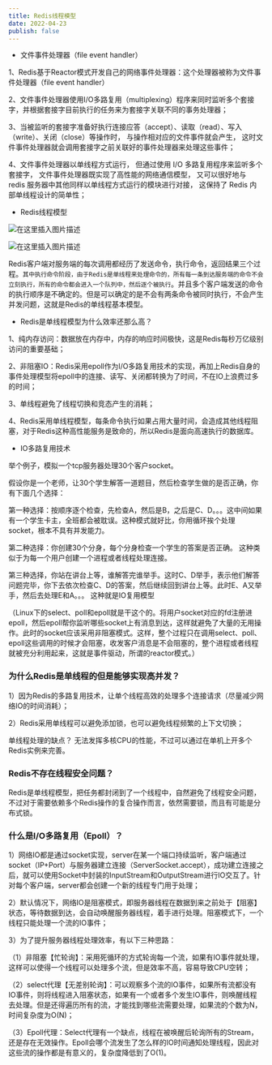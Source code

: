 ```yaml
---
title: Redis线程模型
date: 2022-04-23
publish: false
---
```


* 文件事件处理器（file event handler）

1、Redis基于Reactor模式开发自己的网络事件处理器：这个处理器被称为文件事件处理器（file event handler）

2、文件事件处理器使用I/O多路复用（multiplexing）程序来同时监听多个套接字，并根据套接字目前执行的任务来为套接字关联不同的事务处理器；

3、当被监听的套接字准备好执行连接应答（accept）、读取（read）、写入（write）、关闭（close）等操作时， 与操作相对应的文件事件就会产生， 这时文件事件处理器就会调用套接字之前关联好的事件处理器来处理这些事件；

4、文件事件处理器以单线程方式运行， 但通过使用 I/O 多路复用程序来监听多个套接字， 文件事件处理器既实现了高性能的网络通信模型， 又可以很好地与 redis 服务器中其他同样以单线程方式运行的模块进行对接， 这保持了 Redis 内部单线程设计的简单性；

* Redis线程模型

![在这里插入图片描述](https://img-blog.csdnimg.cn/b88bf1150cfa4d90b85c8d146ce0d4ef.png)

![在这里插入图片描述](https://img-blog.csdnimg.cn/8b03be9e61df4a51963f0bccbff9b4c3.png)

Redis客户端对服务端的每次调用都经历了发送命令，执行命令，返回结果三个过程。`其中执行命令阶段，由于Redis是单线程来处理命令的，所有每一条到达服务端的命令不会立刻执行，所有的命令都会进入一个队列中，然后逐个被执行`。并且多个客户端发送的命令的执行顺序是不确定的。但是可以确定的是不会有两条命令被同时执行，不会产生并发问题，这就是Redis的单线程基本模型。

* Redis是单线程模型为什么效率还那么高？

1、纯内存访问：数据放在内存中，内存的响应时间极快，这是Redis每秒万亿级别访问的重要基础；

2、非阻塞IO：Redis采用epoll作为I/O多路复用技术的实现，再加上Redis自身的事件处理模型将epoll中的连接、读写、关闭都转换为了时间，不在IO上浪费过多的时间；

3、单线程避免了线程切换和竞态产生的消耗；

4、Redis采用单线程模型，每条命令执行如果占用大量时间，会造成其他线程阻塞，对于Redis这种高性能服务是致命的，所以Redis是面向高速执行的数据库。

* IO多路复用技术

举个例子，模拟一个tcp服务器处理30个客户socket。

假设你是一个老师，让30个学生解答一道题目，然后检查学生做的是否正确，你有下面几个选择：

第一种选择：按顺序逐个检查，先检查A，然后是B，之后是C、D。。。这中间如果有一个学生卡主，全班都会被耽误。这种模式就好比，你用循环挨个处理socket，根本不具有并发能力。

第二种选择：你创建30个分身，每个分身检查一个学生的答案是否正确。 这种类似于为每一个用户创建一个进程或者线程处理连接。

第三种选择，你站在讲台上等，谁解答完谁举手。这时C、D举手，表示他们解答问题完毕，你下去依次检查C、D的答案，然后继续回到讲台上等。此时E、A又举手，然后去处理E和A。。。 这种就是IO复用模型

（Linux下的select、poll和epoll就是干这个的。将用户socket对应的fd注册进epoll，然后epoll帮你监听哪些socket上有消息到达，这样就避免了大量的无用操作。此时的socket应该采用非阻塞模式。这样，整个过程只在调用select、poll、epoll这些调用的时候才会阻塞，收发客户消息是不会阻塞的，整个进程或者线程就被充分利用起来，这就是事件驱动，所谓的reactor模式。）

### 为什么Redis是单线程的但是能够实现高并发？

1）因为Redis的多路复用技术，让单个线程高效的处理多个连接请求（尽量减少网络IO的时间消耗）；

2）Redis采用单线程可以避免添加锁，也可以避免线程频繁的上下文切换；

单线程处理的缺点？
无法发挥多核CPU的性能，不过可以通过在单机上开多个Redis实例来完善。

### Redis不存在线程安全问题？

Redis是单线程模型，把任务都封闭到了一个线程中，自然避免了线程安全问题，不过对于需要依赖多个Redis操作的复合操作而言，依然需要锁，而且有可能是分布式锁。

### 什么是I/O多路复用（Epoll）？

1）网络IO都是通过socket实现，server在某一个端口持续监听，客户端通过socket（IP+Port）与服务器建立连接（ServerSocket.accept），成功建立连接之后，就可以使用Socket中封装的InputStream和OutputStream进行IO交互了。针对每个客户端，server都会创建一个新的线程专门用于处理；

2）默认情况下，网络IO是阻塞模式，即服务器线程在数据到来之前处于【阻塞】状态，等待数据到达，会自动唤醒服务器线程，着手进行处理。阻塞模式下，一个线程只能处理一个流的IO事件；

3）为了提升服务器线程处理效率，有以下三种思路：

（1）非阻塞【忙轮询】：采用死循环的方式轮询每一个流，如果有IO事件就处理，这样可以使得一个线程可以处理多个流，但是效率不高，容易导致CPU空转；

（2）select代理【无差别轮询】：可以观察多个流的IO事件，如果所有流都没有IO事件，则将线程进入阻塞状态，如果有一个或者多个发生IO事件，则唤醒线程去处理。但是还得遍历所有的流，才能找到哪些流需要处理，如果流的个数为N，时间复杂度为O(N)；

（3）Epoll代理：Select代理有一个缺点，线程在被唤醒后轮询所有的Stream，还是存在无效操作。Epoll会哪个流发生了怎么样的IO时间通知处理线程，因此对这些流的操作都是有意义的，复杂度降低到了O(1)。
